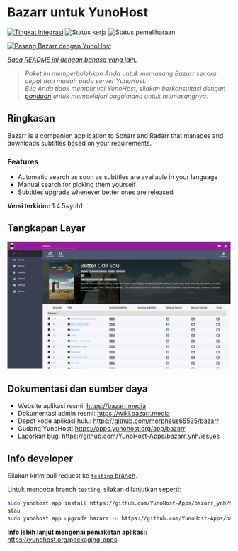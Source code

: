 <!--
N.B.: README ini dibuat secara otomatis oleh <https://github.com/YunoHost/apps/tree/master/tools/readme_generator>
Ini TIDAK boleh diedit dengan tangan.
-->

# Bazarr untuk YunoHost

[![Tingkat integrasi](https://dash.yunohost.org/integration/bazarr.svg)](https://ci-apps.yunohost.org/ci/apps/bazarr/) ![Status kerja](https://ci-apps.yunohost.org/ci/badges/bazarr.status.svg) ![Status pemeliharaan](https://ci-apps.yunohost.org/ci/badges/bazarr.maintain.svg)

[![Pasang Bazarr dengan YunoHost](https://install-app.yunohost.org/install-with-yunohost.svg)](https://install-app.yunohost.org/?app=bazarr)

*[Baca README ini dengan bahasa yang lain.](./ALL_README.md)*

> *Paket ini memperbolehkan Anda untuk memasang Bazarr secara cepat dan mudah pada server YunoHost.*  
> *Bila Anda tidak mempunyai YunoHost, silakan berkonsultasi dengan [panduan](https://yunohost.org/install) untuk mempelajari bagaimana untuk memasangnya.*

## Ringkasan

Bazarr is a companion application to Sonarr and Radarr that manages and downloads subtitles based on your requirements.

### Features

- Automatic search as soon as subtitles are available in your language
- Manual search for picking them yourself
- Subtitles upgrade whenever better ones are released


**Versi terkirim:** 1.4.5~ynh1

## Tangkapan Layar

![Tangkapan Layar pada Bazarr](./doc/screenshots/bazarr.png)

## Dokumentasi dan sumber daya

- Website aplikasi resmi: <https://bazarr.media>
- Dokumentasi admin resmi: <https://wiki.bazarr.media>
- Depot kode aplikasi hulu: <https://github.com/morpheus65535/bazarr>
- Gudang YunoHost: <https://apps.yunohost.org/app/bazarr>
- Laporkan bug: <https://github.com/YunoHost-Apps/bazarr_ynh/issues>

## Info developer

Silakan kirim pull request ke [`testing` branch](https://github.com/YunoHost-Apps/bazarr_ynh/tree/testing).

Untuk mencoba branch `testing`, silakan dilanjutkan seperti:

```bash
sudo yunohost app install https://github.com/YunoHost-Apps/bazarr_ynh/tree/testing --debug
atau
sudo yunohost app upgrade bazarr -u https://github.com/YunoHost-Apps/bazarr_ynh/tree/testing --debug
```

**Info lebih lanjut mengenai pemaketan aplikasi:** <https://yunohost.org/packaging_apps>
